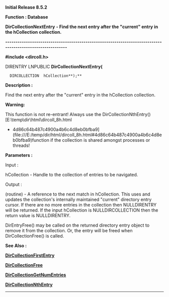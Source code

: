 




<!--
 /\* Font Definitions \*/
 @font-face
 {font-family:Helv;
 panose-1:2 11 6 4 2 2 2 3 2 4;}
@font-face
 {font-family:"Cambria Math";
 panose-1:2 4 5 3 5 4 6 3 2 4;}
@font-face
 {font-family:Calibri;
 panose-1:2 15 5 2 2 2 4 3 2 4;}
 /\* Style Definitions \*/
 p.MsoNormal, li.MsoNormal, div.MsoNormal
 {margin-top:0cm;
 margin-right:0cm;
 margin-bottom:8.0pt;
 margin-left:0cm;
 line-height:107%;
 font-size:11.0pt;
 font-family:"Calibri",sans-serif;}
a:link, span.MsoHyperlink
 {color:#0563C1;
 text-decoration:underline;}
.MsoChpDefault
 {font-size:11.0pt;}
.MsoPapDefault
 {margin-bottom:8.0pt;
 line-height:107%;}
 /\* Page Definitions \*/
 @page WordSection1
 {size:612.0pt 792.0pt;
 margin:72.0pt 72.0pt 72.0pt 72.0pt;}
div.WordSection1
 {page:WordSection1;}
-->




**Initial Release 8.5.2**



**Function : Database**



**DirCollectionNextEntry** **- Find the
next entry after the "current" entry in the hCollection collection.** 


**----------------------------------------------------------------------------------------------------------**



**#include <dircoll.h>**



DIRENTRY
LNPUBLIC **DirCollectionNextEntry(**  

      DIRCOLLECTION  hCollection**);**



**Description :**



Find the
next entry after the "current" entry in the hCollection collection. 


**Warning:** 


This
function is not re-entrant! Always use the DirCollectionNthEntry() [E:\temp\dir\html\dircoll\_8h.html
- 4d86c64b487c4900a4b6c4d8eb0bfba9](file:///E:/temp/dir/html/dircoll_8h.html#4d86c64b487c4900a4b6c4d8eb0bfba9)function if the collection is
shared amongst processes or threads!


 


**Parameters :**



Input :  

hCollection  -  Handle to the collection of entries to be navigated.  

  




Output :  

(routine)  -  A reference to the next match in hCollection. This uses and
updates the collection's internally maintained "current" directory
entry cursor. If there are no more entries in the collection then NULLDIRENTRY
will be returned. If the input hCollection is NULLDIRCOLLECTION then the return
value is NULLDIRENTRY.   

DirEntryFree() may be called on the returned directory entry object to remove
it from the collection. Or, the entry will be freed when DirCollectionFree() is
called.   

  

  




 **See Also :**


**[DirCollectionFirstEntry](DirCollectionFirstEntry.md)**


**[DirCollectionFree](DirCollectionFree.md)**


**[DirCollectionGetNumEntries](DirCollectionGetNumEntries.md)**


**[DirCollectionNthEntry](DirCollectionNthEntry.md)**



----------------------------------------------------------------------------------------------------------


 






